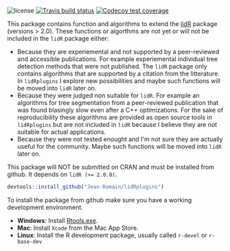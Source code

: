 ![license](https://img.shields.io/badge/Licence-GPL--3-blue.svg) 
[![Travis build status](https://travis-ci.org/Jean-Romain/lidRplugins.svg?branch=master)](https://travis-ci.com/Jean-Romain/lidRplugins)
[![Codecov test coverage](https://codecov.io/gh/Jean-Romain/lidRplugins/branch/master/graph/badge.svg)](https://codecov.io/gh/Jean-Romain/lidRplugins?branch=master)

This package contains function and algorithms to extend the [lidR](https://github.com/Jean-Romain/lidR) package (versions > 2.0). These functions or algorthms are not yet or will not be included in the `lidR` package either:

- Because they are experiemental and not supported by a peer-reviewed and accessible publications. For example experiemental individual tree detection methods that were not published. The `lidR` package only contains algorithms that are supported by a citation from the litterature. In `lidRplugins` I explore new possibilities and maybe such functions will be moved into `lidR` later on.
- Because they were judged non suitable for `lidR`. For example an algorithms for tree segmentation from a peer-reviewed publication that was found blasingly slow even after a C++ optimizations. For the sake of reproducibility these algorithms are provided as open source tools in `lidRplugins` but are not included in `lidR` because I believe they are not suitable for actual applications.
- Because they were not tested enought and I'm not sure they are actually useful for the community.  Maybe such functions will be moved into `lidR` later on.

This package will NOT be submitted on CRAN and must be installed from github. It depends on `lidR (>= 2.0.0)`.

```r
devtools::install_github("Jean-Romain/lidRplugins")
```

To install the package from github make sure you have a working development environment.

* **Windows**: Install [Rtools.exe](https://cran.r-project.org/bin/windows/Rtools/).  
* **Mac**: Install `Xcode` from the Mac App Store.
* **Linux**: Install the R development package, usually called `r-devel` or `r-base-dev`
